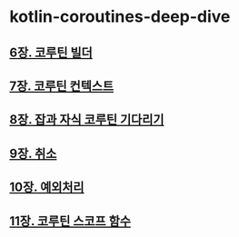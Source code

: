 # kotlin-coroutines-deep-dive

## [6장. 코루틴 빌더](doc/ch6.md)

## [7장. 코루틴 컨텍스트](doc/ch7.md)

## [8장. 잡과 자식 코루틴 기다리기](doc/ch8.md)

## [9장. 취소](doc/ch9.md)

## [10장. 예외처리](doc/ch10.md)

## [11장. 코루틴 스코프 함수](doc/ch11.md)